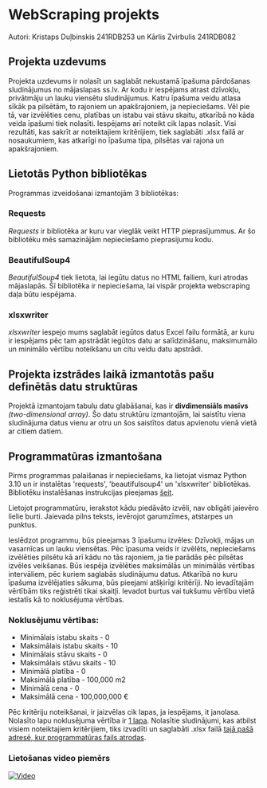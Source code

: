 # WebScraping projekts
Autori: Kristaps Duļbinskis 241RDB253 un Kārlis Zvirbulis 241RDB082

## Projekta uzdevums
Projekta uzdevums ir nolasīt un saglabāt nekustamā īpašuma pārdošanas sludinājumus no mājaslapas ss.lv. Ar kodu ir iespējams atrast dzīvokļu, privātmāju un lauku viensētu sludinājumus.
Katru īpašuma veidu atlasa sīkāk pa pilsētām, to rajoniem un apakšrajoniem, ja nepieciešams. Vēl pie tā, var izvēlēties cenu, platības un istabu vai stāvu skaitu, atkarībā no kāda veida īpašumi tiek nolasīti. Iespējams arī noteikt cik lapas nolasīt.
Visi rezultāti, kas sakrīt ar noteiktajiem kritērijiem, tiek saglabāti .xlsx failā ar nosaukumiem, kas atkarīgi no īpašuma tipa, pilsētas vai rajona un apakšrajoniem.

## Lietotās Python bibliotēkas
Programmas izveidošanai izmantojām 3 bibliotēkas:
### Requests
_Requests_ ir bibliotēka ar kuru var vieglāk veikt HTTP pieprasījummus. Ar šo bibliotēku mēs samazinājām nepieciešamo pieprasijumu kodu.
### BeautifulSoup4
_BeautifulSoup4_ tiek lietota, lai iegūtu datus no HTML failiem, kuri atrodas mājaslapās. Šī bibliotēka ir nepieciešama, lai vispār projekta webscraping daļa būtu iespējama.
### xlsxwriter
_xlsxwriter_ iespejo mums saglabāt iegūtos datus Excel failu formātā, ar kuru ir iespējams pēc tam apstrādāt iegūtos datu ar salīdzināšanu, maksimumālo un minimālo vērtību noteikšanu un citu veidu datu apstrādi.

## Projekta izstrādes laikā izmantotās pašu definētās datu struktūras
Projektā izmantojam tabulu datu glabāšanai, kas ir __divdimensiāls masīvs__ _(two-dimensional array)_. Šo datu struktūru izmantojām, lai saistītu viena sludinājuma datus vienu ar otru un šos saistītos datus apvienotu vienā vietā ar citiem datiem.

## Programmatūras izmantošana
Pirms programmas palaišanas ir nepieciešams, ka lietojat vismaz Python 3.10 un ir instalētas 'requests', 'beautifulsoup4' un 'xlsxwriter' bibliotēkas. Bibliotēku instalēšanas instrukcijas pieejamas [šeit](https://packaging.python.org/en/latest/tutorials/installing-packages/). 

Lietojot programmatūru, ierakstot kādu piedāvāto izvēli, nav obligāti jaievēro lielie burti. Jaievada pilns teksts, ievērojot garumzīmes, atstarpes un punktus.

Ieslēdzot programmu, būs pieejamas 3 īpašumu izvēles: Dzīvokļi, mājas un vasarnīcas un lauku viensētas.
Pēc īpasuma veids ir izvēlēts, nepieciešams izvēlēties pilsētu kā arī kādu no tās rajoniem, ja tie parādās pēc pilsētas izvēles veikšanas.
Būs iespēja izvēlēties maksimālās un minimālās vērtības intervāliem, pēc kuriem saglabās sludinājumu datus. Atkarībā no kuru īpašuma izvēlējaties sākuma, būs pieejami atšķirīgi kritērīji. No ievadītajām vērtībām tiks reģistrēti tikai skaitļi. Ievadot burtus vai tukšumu vērtību vietā iestatīs kā to noklusējuma vērtības.

### Noklusējumu vērtības:
 - Minimālais istabu skaits - 0  
 - Maksimālais istabu skaits - 10  
 - Minimālais stāvu skaits - 0  
 - Maksimālais stāvu skaits - 10  
 - Minimālā platība - 0  
 - Maksimālā platība - 100,000 m2  
 - Minimālā cena - 0  
 - Maksimālā cena - 100,000,000 €  

Pēc kritēriju noteikšanai, ir jaizvēlas cik lapas, ja iespējams, it janolasa. Nolasīto lapu noklusējuma vērtība ir <ins>1 lapa</ins>.
Nolasītie sludinājumi, kas atbilst visiem noteiktajiem kritērijiem, tiks izvadīti un saglabāti .xlsx failā <ins>tajā pašā adresē, kur programmatūras fails atrodas</ins>.

### Lietošanas video piemērs
[![Video](https://i9.ytimg.com/vi/TQr379_-4nE/mqdefault.jpg?sqp=COS0kcEG-oaymwEmCMACELQB8quKqQMa8AEB-AH-CYAC0AWKAgwIABABGGUgXCguMA8=&rs=AOn4CLALA8Q10wN3xs1ues9mNz99ZARAFQ)](https://youtu.be/TQr379_-4nE)
